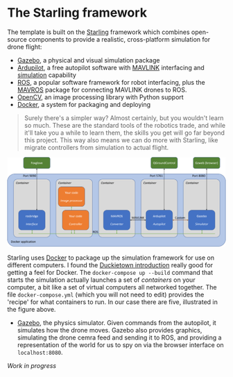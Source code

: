 # The Starling framework

The template is built on the [Starling](https://github.com/StarlingUAS) framework which combines open-source components to provide a realistic, cross-platform simulation for drone flight:
 - [Gazebo](http://gazebosim.org/), a physical and visual simulation package
 - [Ardupilot](https://ardupilot.org/), a free autopilot software with [MAVLINK](https://mavlink.io/en/) interfacing and [simulation](https://ardupilot.org/copter/docs/common-simulation.html) capability
 - [ROS](https://www.ros.org/), a popular software framework for robot interfacing, plus the [MAVROS](http://wiki.ros.org/mavros) package for connecting MAVLINK drones to ROS.
 - [OpenCV](https://opencv.org/), an image processing library with Python support
 - [Docker](https://www.docker.com/), a system for packaging and deploying

> Surely there's a simpler way?  Almost certainly, but you wouldn't learn so much.  These are the standard tools of the robotics trade, and while it'll take you a while to learn them, the skills you get will go far beyond this project.  This way also means we can do more with Starling, like migrate controllers from simulation to actual flight.

![Application framework](app.png)

Starling uses [Docker](https://www.docker.com/) to package up the simulation framework for use on different computers.  I found the [Duckietown introduction](https://docs.duckietown.org/DT19/software_devel/out/docker_intro.html) really good for getting a feel for Docker.  The `docker-compose up --build` command that starts the simulation actually launches a set of _containers_ on your computer, a bit like a set of virtual computers all networked together.  The file `docker-compose.yml` (which you will not need to edit) provides the 'recipe' for what containers to run.  In our case there are five, illustrated in the figure above.

- [Gazebo](http://gazebosim.org/), the physics simulator.  Given commands from the autopilot, it simulates how the drone moves.  Gazebo also provides graphics, simulating the drone cemra feed and sending it to ROS, and providing a representation of the world for us to spy on via the browser interface on `localhost:8080`.

_Work in progress_